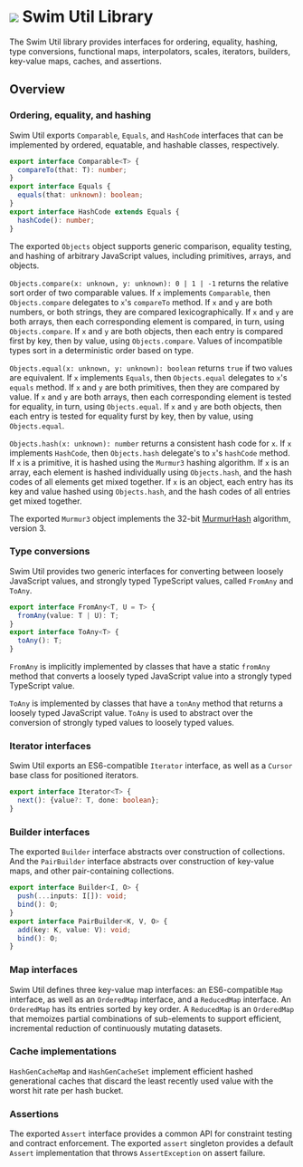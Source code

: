 # <a href="https://www.swimos.org"><img src="https://docs.swimos.org/readme/breach-marlin-blue-wide.svg"></a> Swim Util Library

The Swim Util library provides interfaces for ordering, equality, hashing,
type conversions, functional maps, interpolators, scales, iterators, builders,
key-value maps, caches, and assertions.

## Overview

### Ordering, equality, and hashing

Swim Util exports `Comparable`, `Equals`, and `HashCode` interfaces that can
be implemented by ordered, equatable, and hashable classes, respectively.

```typescript
export interface Comparable<T> {
  compareTo(that: T): number;
}
export interface Equals {
  equals(that: unknown): boolean;
}
export interface HashCode extends Equals {
  hashCode(): number;
}
```

The exported `Objects` object supports generic comparison, equality testing,
and hashing of arbitrary JavaScript values, including primitives, arrays, and
objects.

`Objects.compare(x: unknown, y: unknown): 0 | 1 | -1` returns the relative
sort order of two comparable values. If `x` implements `Comparable`, then
`Objects.compare` delegates to `x`'s `compareTo` method. If `x` and `y` are
both numbers, or both strings, they are compared lexicographically. If `x`
and `y` are both arrays, then each corresponding element is compared, in turn,
using `Objects.compare`. If `x` and `y` are both objects, then each entry is
compared first by key, then by value, using `Objects.compare`. Values of
incompatible types sort in a deterministic order based on type.

`Objects.equal(x: unknown, y: unknown): boolean` returns `true` if two values
are equivalent. If `x` implements `Equals`, then `Objects.equal` delegates to
`x`'s `equals` method. If `x` and `y` are both primitives, then they are
compared by value. If `x` and `y` are both arrays, then each corresponding
element is tested for equality, in turn, using `Objects.equal`. If `x` and `y`
are both objects, then each entry is tested for equality furst by key, then by
value, using `Objects.equal`.

`Objects.hash(x: unknown): number` returns a consistent hash code for `x`.
If `x` implements `HashCode`, then `Objects.hash` delegate's to `x`'s
`hashCode` method. If `x` is a primitive, it is hashed using the `Murmur3`
hashing algorithm. If `x` is an array, each element is hashed individually
using `Objects.hash`, and the hash codes of all elements get mixed together.
If `x` is an object, each entry has its key and value hashed using
`Objects.hash`, and the hash codes of all entries get mixed together.

The exported `Murmur3` object implements the 32-bit
[MurmurHash](https://en.wikipedia.org/wiki/MurmurHash) algorithm, version 3.

### Type conversions

Swim Util provides two generic interfaces for converting between loosely
JavaScript values, and strongly typed TypeScript values, called `FromAny` and
`ToAny`.

```typescript
export interface FromAny<T, U = T> {
  fromAny(value: T | U): T;
}
export interface ToAny<T> {
  toAny(): T;
}
```

`FromAny` is implicitly implemented by classes that have a static `fromAny`
method that converts a loosely typed JavaScript value into a strongly typed
TypeScript value.

`ToAny` is implemented by classes that have a `tonAny` method that returns a
loosely typed JavaScript value. `ToAny` is used to abstract over the
conversion of strongly typed values to loosely typed values.

### Iterator interfaces

Swim Util exports an ES6-compatible `Iterator` interface, as well as a
`Cursor` base class for positioned iterators.

```typescript
export interface Iterator<T> {
  next(): {value?: T, done: boolean};
}
```

### Builder interfaces

The exported `Builder` interface abstracts over construction of collections.
And the `PairBuilder` interface abstracts over construction of key-value maps,
and other pair-containing collections.

```typescript
export interface Builder<I, O> {
  push(...inputs: I[]): void;
  bind(): O;
}
export interface PairBuilder<K, V, O> {
  add(key: K, value: V): void;
  bind(): O;
}
```

### Map interfaces

Swim Util defines three key-value map interfaces: an ES6-compatible `Map`
interface, as well as an `OrderedMap` interface, and a `ReducedMap` interface.
An `OrderedMap` has its entries sorted by key order. A `ReducedMap` is an
`OrderedMap` that memoizes partial combinations of sub-elements to support
efficient, incremental reduction of continuously mutating datasets.

### Cache implementations

`HashGenCacheMap` and `HashGenCacheSet` implement efficient hashed generational
caches that discard the least recently used value with the worst hit rate per
hash bucket.

### Assertions

The exported `Assert` interface provides a common API for constraint testing
and contract enforcement. The exported `assert` singleton provides a default
`Assert` implementation that throws `AssertException` on assert failure.
